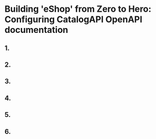 # Building 'eShop' from Zero to Hero: Configuring CatalogAPI OpenAPI documentation

## 1. 




## 2. 




## 3.





## 4. 





## 5. 




## 6. 



